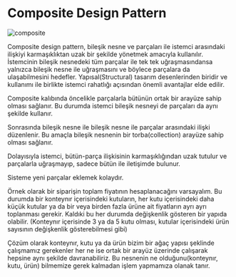 # Composite Design Pattern


 ![composite](https://github.com/ahmetvatansever/CompositeDesignPattern/assets/24367205/6ffc270c-5a6b-45b2-b20a-1fee505b84cb)

Composite design pattern, bileşik nesne ve parçaları ile istemci arasındaki ilişkiyi karmaşıklıktan uzak bir
şekilde yönetmek amacıyla kullanılır. İstemcinin bileşik nesnedeki tüm parçalar ile tek tek uğraşmasındansa
yalnızca bileşik nesne ile uğraşmasını ve böylece parçalara da ulaşabilmesini hedefler.
Yapısal(Structural) tasarım desenlerinden biridir ve kullanımı ile birlikte istemci rahatlığı açısından önemli
avantajlar elde edilir.

Composite kalıbında öncelikle parçalarla bütünün ortak bir arayüze sahip olması sağlanır. Bu durumda istemci
bileşik nesneyi de parçaları da aynı şekilde kullanır.

Sonrasında bileşik nesne ile bileşik nesne ile parçalar arasındaki ilişki düzenlenir.
Bu amaçla bileşik nesnenin bir torba(collection) arayüze sahip olması sağlanır.

Dolayısıyla istemci, bütün-parça ilişkisinin karmaşıklığından uzak tutulur ve parçalarla uğraşmayıp,
sadece bütün ile iletişimde bulunur.

Sisteme yeni parçalar eklemek kolaydır.

Örnek olarak bir siparişin toplam fiyatının hesaplanacağını varsayalım. Bu durumda bir konteynır içerisindeki
kutuların, her kutu içerisindeki daha küçük kutular ya da bir veya birden fazla
ürüne ait fiyatların ayrı ayrı toplanması gerekir. Kaldıki bu her durumda değişkenlik gösteren bir yapıda olabilir.
(Konteynır içerisinde 3 ya da 5 kutu olması, kutular içerisindeki ürün sayısının değişkenlik gösterebilmesi gibi)

Çözüm olarak konteynır, kutu ya da ürün bizim bir ağaç yapısı şeklinde çalışmamız gerekenler her ne ise ortak bir
arayüz üzerinde çalışarak hepsine aynı şekilde davranabiliriz. Bu nesnenin ne olduğunu(konteynır, kutu, ürün)
bilmemize gerek kalmadan işlem yapmamıza olanak tanır.


